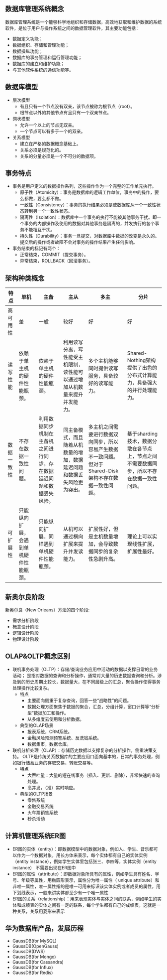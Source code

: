 ## 数据库管理系统概念
数据库管理系统是一个能够科学地组织和存储数据，高效地获取和维护数据的系统软件，是位于用户与操作系统之间的数据管理软件，其主要功能包括：
* 数据定义功能；
* 数据组织、存储和管理功能；
* 数据操纵功能；
* 数据库的事务管理和运行管理功能；
* 数据库的建立和维护功能；
* 与其他软件系统的通信功能等。
## 数据库模型
* 层次模型
	- 有且只有一个节点没有双亲，该节点被称为根节点（root）。
	- 根节点以外的其他节点有且只有一个双亲节点。
* 网状模型
	- 允许一个以上的节点无双亲。
	- 一个节点可以有多于一个的双亲。
* 关系模型
	- 建立在严格的数据概念基础上。
	- 关系必须是规范化的。
	- 关系的分量必须是一个不可分的数据项。
## 事务特点
* 事务是用户定义的数据操作系列，这些操作作为一个完整的工作单元执行。
	- 原子性（Atomicity）：事务是数据库的逻辑工作单位，事务中的操作，要么都做，要么都不做。
	- 一致性（Consistency）：事务的执行结果必须是使数据库从一个一致性状态转到另一个一致性状态。
	- 隔离性（Isolation）：数据库中一个事务的执行不能被其他事务干扰。即一个事务的内部操作及使用的数据对其他事务是隔离的，并发执行的各个事务不能相互干扰。
	- 持久性（Durability）：事务一旦提交，对数据库中数据的改变是永久的。提交后的操作或者故障不会对事务的操作结果产生任何影响。
* 事务结束的标记有两个：
	- 正常结束，COMMIT（提交事务）。
	- 异常结束，ROLLBACK（回滚事务）。
## 架构种类概念
| 特点 | 单机 | 主备 | 主从 | 多主 | 分片 |
| -- | -- | -- | -- | -- | -- |
| 高可用性| 差| 一般 | 较好| 好 | 好 |
| 读写性能 | 依赖于单主机的硬件性能瓶颈。| 依赖于单主机的硬件性能瓶颈。| 利用读写分离，写性能受主机限制，读性能可以通过增加从机数量来提升并发能力。| 多个主机能够同时提供读写服务，具备较好的读写能力。| Shared-Nothing架构提供了出色的分布式计算能力，具备强大的并行处理能力。|
| 数据一致性 | 不存在数据一致性问题。 | 利用数据同步机制在主备机之间进行同步，存在数据延迟问题和数据丢失风险。 | 同主备模式，而且随着从机数量的增加，数据延迟问题和数据丢失风险更为突出。 | 多主机之间需要进行数据双向同步，所以容易产生数据不一致问题。但对于Shared-Disk架构不存在数据一致性问题。 | 基于sharding技术，数据分散在各节点上，节点之间不需要数据同步，所以不存在数据一致性问题。 |
| 可扩展性 | 只能纵向扩展，会遇到单机硬件性能瓶颈。 | 只能纵向扩展，同样遇到单机硬件性能瓶颈。 | 从机可以通过横向扩展来提升并发读能力。 | 扩展性好，但是主机数量增加，会导致数据同步的复杂性急剧升高。 | 理论上可以实现线性扩展，扩展性最好。 |

## 新奥尔良阶段
新奥尔良（New Orleans）方法的四个阶段:
- 需求分析阶段
- 概念设计阶段
- 逻辑设计阶段
- 物理设计阶段
## OLAP&OLTP概念区别
* 联机事务处理（OLTP）：存储/查询业务应用中活动的数据以支撑日常的业务活动；
	是指对数据的查询和分析操作，通常对大量的历史数据查询和分析。涉及到的历史周期比较长，数据量大，在不同层级上的汇总，聚合操作使得事务处理操作比较复杂。
	- 特点
		+ 主要面向侧重于复杂查询，回答一些“战略性”的问题。
		+ 数据处理方面聚焦于数据的聚合，汇总，分组计算，窗口计算等“分析型”数据加工和操作。
		+ 从多维度去使用和分析数据。
	- 典型的OLAP场景
		+ 报表系统，CRM系统。
		+ 金融风险预测预警系统、反洗钱系统。
		+ 数据集市，数据仓库。
* 联机分析处理（OLAP）：存储历史数据以支撑复杂的分析操作，侧重决策支持。
	OLTP是传统关系数据库的主要应用口面向基本的，日常的事务处理，例如银行储蓄业务的存取交易，转账交易等。
	- 特点
		+ 大吞吐量：大量的短在线事务（插入、更新、删除），非常快速的查询处理。
		+ 高并发，（准）实时响应。
	- 典型的OLTP场景
		+ 零售系统
		+ 金融交易系统
		+ 火车票销售系统
		+ 秒杀活动
## 计算机管理系统ER图
* ER图的实体（entity）：即数据模型中的数据对象，例如人、学生、音乐都可以作为一个数据对象，用长方体来表示，每个实体都有自己的实体实例（entity instance），例如学生实体里包括张三、李四等，实体实例（entity instance） 不需要出现在ER图中
* ER图的属性（attribute）：即数据对象所具有的属性，例如学生具有姓名、学号、年级等属性，用椭圆形表示，属性分为唯一属性（ unique attribute）和非唯一属性，唯一属性指的是唯一可用来标识该实体实例或者成员的属性，用下划线表示，一般来讲实体都至少有一个唯一属性
* ER图的关系（relationship）：用来表现实体与实体之间的联系，例如学生的实体和成绩表的实体之间有一定的联系，每个学生都有自己的成绩表，这就是一种关系，关系用菱形来表示

## 华为数据库产品，发展历程
* GaussDB(for MySQL)
* GaussDB(OpenGauss)
* GaussDB(DWS)
* GaussDB(for Mongo)
* GaussDB(for Cassandra)
* GaussDB(for Influx)
* GaussDB(for Redis)
